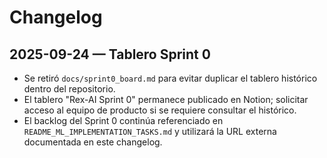 # Changelog

## 2025-09-24 — Tablero Sprint 0
- Se retiró `docs/sprint0_board.md` para evitar duplicar el tablero histórico dentro del repositorio.
- El tablero "Rex-AI Sprint 0" permanece publicado en Notion; solicitar acceso al equipo de producto si se requiere consultar el histórico.
- El backlog del Sprint 0 continúa referenciado en `README_ML_IMPLEMENTATION_TASKS.md` y utilizará la URL externa documentada en este changelog.
